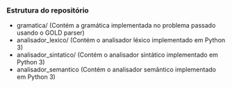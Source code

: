 ### Estrutura do repositório
- gramatica/ (Contém a gramática implementada no problema passado usando o GOLD parser)
- analisador_lexico/ (Contém o analisador léxico implementado em Python 3)
- analisador_sintatico/ (Contém o analisador sintático implementado em Python 3)
- analisador_semantico (Contém o analisador semântico implementado em Python 3)

